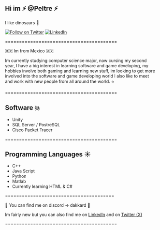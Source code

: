 ## Hi  im ⚡ **@Peltre** ⚡
I like dinosaurs 🦖

[![Follow on Twitter](https://img.shields.io/badge/Follow-Twitter-1DA1F2.svg)](https://twitter.com/PeltreJs)
[![LinkedIn](https://img.shields.io/badge/Follow-LinkedIn-9147FF.svg)](https://www.linkedin.com/in/pedro-sotelo-arce-838760297/)

========================================

🇲🇽 Im from Mexico 🇲🇽

Im currently studying computer science major, now cursing my second year, I have a big interest in learning software and game developing,
my hobbies involve both gaming and learning new stuff, im looking to get more involved into the software and game developing world
I also like to meet and work with new people from all around the world. ⭐

========================================

## Software 💥

- Unity
- SQL Server / PostreSQL
- Cisco Packet Tracer 

========================================

## Programming Languages ☀️

- C++
- Java Script
- Python
- Matlab
- Currently learning HTML & C#
  
=======================================

🔷 You can find me on discord -> dakkard 🔷

Im fairly new but you can also find me on [LinkedIn](https://www.linkedin.com/in/pedro-sotelo-arce-838760297/) and on [Twitter (X)](https://twitter.com/PeltreJs)

========================================


